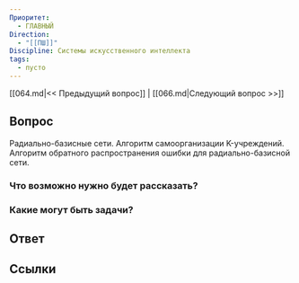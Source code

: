 ```yaml
---
Приоритет:
  - ГЛАВНЫЙ
Direction:
  - "[[ПШ]]" 
Discipline: Системы искусственного интеллекта 
tags:
  - пусто
---
```

[[064.md|<< Предыдущий вопрос]] | [[066.md|Следующий вопрос >>]]
## Вопрос

Радиально-базисные сети. Алгоритм самоорганизации K-учреждений. Алгоритм обратного распространения ошибки для радиально-базисной сети.

### Что возможно нужно будет рассказать?

### Какие могут быть задачи?

## Ответ

## Ссылки
